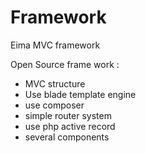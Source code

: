 Framework
=========

Eima MVC framework

Open Source frame work : 
- MVC structure 
- Use blade template engine 
- use composer 
- simple router system
- use php active record 
- several components 
